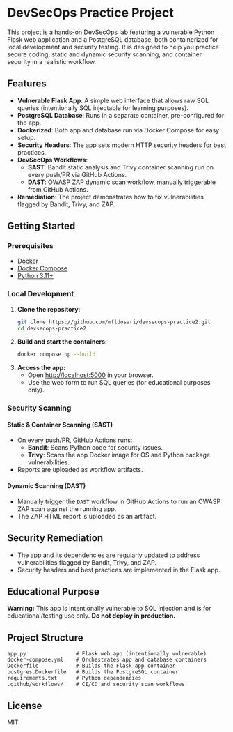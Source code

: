 # DevSecOps Practice Project

This project is a hands-on DevSecOps lab featuring a vulnerable Python Flask web application and a PostgreSQL database, both containerized for local development and security testing. It is designed to help you practice secure coding, static and dynamic security scanning, and container security in a realistic workflow.

## Features
- **Vulnerable Flask App**: A simple web interface that allows raw SQL queries (intentionally SQL injectable for learning purposes).
- **PostgreSQL Database**: Runs in a separate container, pre-configured for the app.
- **Dockerized**: Both app and database run via Docker Compose for easy setup.
- **Security Headers**: The app sets modern HTTP security headers for best practices.
- **DevSecOps Workflows**:
  - **SAST**: Bandit static analysis and Trivy container scanning run on every push/PR via GitHub Actions.
  - **DAST**: OWASP ZAP dynamic scan workflow, manually triggerable from GitHub Actions.
- **Remediation**: The project demonstrates how to fix vulnerabilities flagged by Bandit, Trivy, and ZAP.

## Getting Started

### Prerequisites
- [Docker](https://www.docker.com/get-started)
- [Docker Compose](https://docs.docker.com/compose/)
- [Python 3.11+](https://www.python.org/downloads/)

### Local Development
1. **Clone the repository:**
   ```bash
   git clone https://github.com/mfldosari/devsecops-practice2.git
   cd devsecops-practice2
   ```
2. **Build and start the containers:**
   ```bash
   docker compose up --build
   ```
3. **Access the app:**
   - Open [http://localhost:5000](http://localhost:5000) in your browser.
   - Use the web form to run SQL queries (for educational purposes only).

### Security Scanning

#### Static & Container Scanning (SAST)
- On every push/PR, GitHub Actions runs:
  - **Bandit**: Scans Python code for security issues.
  - **Trivy**: Scans the app Docker image for OS and Python package vulnerabilities.
- Reports are uploaded as workflow artifacts.

#### Dynamic Scanning (DAST)
- Manually trigger the `DAST` workflow in GitHub Actions to run an OWASP ZAP scan against the running app.
- The ZAP HTML report is uploaded as an artifact.

## Security Remediation
- The app and its dependencies are regularly updated to address vulnerabilities flagged by Bandit, Trivy, and ZAP.
- Security headers and best practices are implemented in the Flask app.

## Educational Purpose
**Warning:** This app is intentionally vulnerable to SQL injection and is for educational/testing use only. **Do not deploy in production.**

## Project Structure
```
app.py                # Flask web app (intentionally vulnerable)
docker-compose.yml    # Orchestrates app and database containers
Dockerfile            # Builds the Flask app container
postgres.Dockerfile   # Builds the PostgreSQL container
requirements.txt      # Python dependencies
.github/workflows/    # CI/CD and security scan workflows
```

## License
MIT